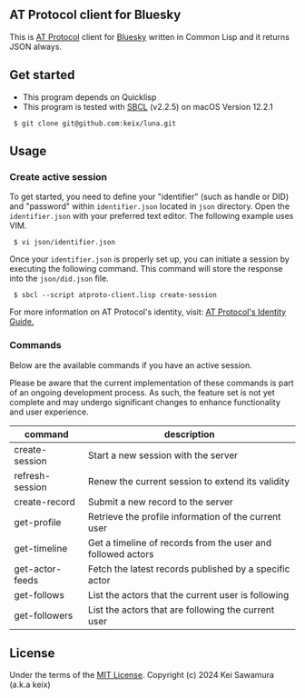 ## AT Protocol client for Bluesky

This is [AT Protocol](https://atproto.com/) client for [Bluesky](https://bsky.app/) written in Common Lisp and it returns JSON always.

## Get started

- This program depends on Quicklisp
- This program is tested with [SBCL](https://www.sbcl.org/) (v2.2.5) on macOS Version 12.2.1

```
 $ git clone git@github.com:keix/luna.git
```

## Usage

### Create active session

To get started, you need to define your "identifier" (such as handle or DID) and "password" within `identifier.json` located in `json` directory.
Open the `identifier.json` with your preferred text editor. The following example uses VIM.

```
 $ vi json/identifier.json
```

Once your `identifier.json` is properly set up, you can initiate a session by executing the following command.
This command will store the response into the `json/did.json` file.

```
 $ sbcl --script atproto-client.lisp create-session
```

For more information on AT Protocol's identity, visit: [AT Protocol's Identity Guide.](https://atproto.com/guides/identity)

### Commands

Below are the available commands if you have an active session. 

Please be aware that the current implementation of these commands is part of an ongoing development process. As such, the feature set is not yet complete and may undergo significant changes to enhance functionality and user experience.

| command | description |
|---|---|
| create-session | Start a new session with the server |
| refresh-session| Renew the current session to extend its validity |
| create-record | Submit a new record to the server |
| get-profile | Retrieve the profile information of the current user |
| get-timeline | Get a timeline of records from the user and followed actors |
| get-actor-feeds | Fetch the latest records published by a specific actor |
| get-follows | List the actors that the current user is following |
| get-followers | List the actors that are following the current user |

## License

Under the terms of the [MIT License](https://opensource.org/license/MIT/). Copyright (c) 2024 Kei Sawamura (a.k.a keix)
